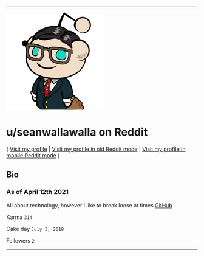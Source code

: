 
***

![Profile pic avatar](/Reddit/Site/Users/1/u/seanwallawalla/Images/Icon/profileIcon_snoo47a389ec-ee56-48bd-8e18-195d06558169-headshot.png)

# u/seanwallawalla on Reddit

( [Visit my profile](https://www.reddit.com/u/seanwallawalla) | [Visit my profile in old Reddit mode](https://old.reddit.com/u/seanwallawalla) | [Visit my profile in mobile Reddit mode](https://i.reddit.com/u/seanwallawalla) )

## Bio

### As of April 12th 2021

All about technology, however I like to break loose at times [GitHub](https://github.com/seanpm2001/)

Karma `314`

Cake day `July 3, 2018`

Followers `2`

***
